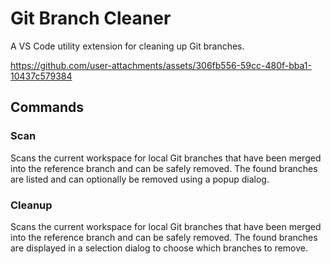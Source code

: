 # Git Branch Cleaner

A VS Code utility extension for cleaning up Git branches.

https://github.com/user-attachments/assets/306fb556-59cc-480f-bba1-10437c579384

## Commands

### Scan

Scans the current workspace for local Git branches that have been merged into the reference branch and can be safely removed. The found branches are listed and can optionally be removed using a popup dialog.

### Cleanup

Scans the current workspace for local Git branches that have been merged into the reference branch and can be safely removed. The found branches are displayed in a selection dialog to choose which branches to remove.
